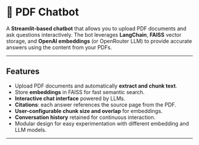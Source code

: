 # 📄 PDF Chatbot

A **Streamlit-based chatbot** that allows you to upload PDF documents and ask questions interactively. The bot leverages **LangChain**, **FAISS** vector storage, and **OpenAI embeddings** (or OpenRouter LLM) to provide accurate answers using the content from your PDFs.

---

## Features

- Upload PDF documents and automatically **extract and chunk text**.
- Store **embeddings** in FAISS for fast semantic search.
- **Interactive chat interface** powered by LLMs.
- **Citations**: each answer references the source page from the PDF.
- **User-configurable chunk size and overlap** for embeddings.
- **Conversation history** retained for continuous interaction.
- Modular design for easy experimentation with different embedding and LLM models.

---